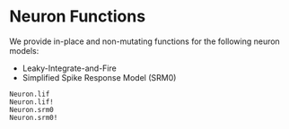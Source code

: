 # Neuron Functions

We provide in-place and non-mutating functions for the following neuron models:
- Leaky-Integrate-and-Fire
- Simplified Spike Response Model (SRM0)

```@docs
Neuron.lif
Neuron.lif!
Neuron.srm0
Neuron.srm0!
```